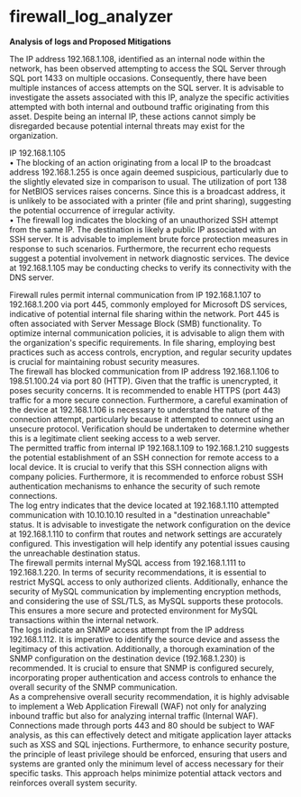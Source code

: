 # firewall_log_analyzer

**Analysis of logs and Proposed Mitigations**

The IP address 192.168.1.108, identified as an internal node within the network, has been observed attempting to access the SQL Server through SQL port 1433 on multiple occasions. Consequently, there have been multiple instances of access attempts on the SQL server. It is advisable to investigate the assets associated with this IP, analyze the specific activities attempted with both internal and outbound traffic originating from this asset. Despite being an internal IP, these actions cannot simply be disregarded because potential internal threats may exist for the organization.

IP 192.168.1.105</br>
•	The blocking of an action originating from a local IP to the broadcast address 192.168.1.255 is once again deemed suspicious, particularly due to the slightly elevated size in comparison to usual. The utilization of port 138 for NetBIOS services raises concerns. Since this is a broadcast address, it is unlikely to be associated with a printer (file and print sharing), suggesting the potential occurrence of irregular activity.</br>
•	The firewall log indicates the blocking of an unauthorized SSH attempt from the same IP. The destination is likely a public IP associated with an SSH server. It is advisable to implement brute force protection measures in response to such scenarios. Furthermore, the recurrent echo requests suggest a potential involvement in network diagnostic services. The device at 192.168.1.105 may be conducting checks to verify its connectivity with the DNS server.</br>

Firewall rules permit internal communication from IP 192.168.1.107 to 192.168.1.200 via port 445, commonly employed for Microsoft DS services, indicative of potential internal file sharing within the network. Port 445 is often associated with Server Message Block (SMB) functionality. To optimize internal communication policies, it is advisable to align them with the organization's specific requirements. In file sharing, employing best practices such as access controls, encryption, and regular security updates is crucial for maintaining robust security measures.</br>
The firewall has blocked communication from IP address 192.168.1.106 to 198.51.100.24 via port 80 (HTTP). Given that the traffic is unencrypted, it poses security concerns. It is recommended to enable HTTPS (port 443) traffic for a more secure connection. Furthermore, a careful examination of the device at 192.168.1.106 is necessary to understand the nature of the connection attempt, particularly because it attempted to connect using an unsecure protocol. Verification should be undertaken to determine whether this is a legitimate client seeking access to a web server.</br>
The permitted traffic from internal IP 192.168.1.109 to 192.168.1.210 suggests the potential establishment of an SSH connection for remote access to a local device. It is crucial to verify that this SSH connection aligns with company policies. Furthermore, it is recommended to enforce robust SSH authentication mechanisms to enhance the security of such remote connections.</br>
The log entry indicates that the device located at 192.168.1.110 attempted communication with 10.10.10.10 resulted in a "destination unreachable" status. It is advisable to investigate the network configuration on the device at 192.168.1.110 to confirm that routes and network settings are accurately configured. This investigation will help identify any potential issues causing the unreachable destination status.</br>
The firewall permits internal MySQL access from 192.168.1.111 to 192.168.1.220. In terms of security recommendations, it is essential to restrict MySQL access to only authorized clients. Additionally, enhance the security of MySQL communication by implementing encryption methods, and considering the use of SSL/TLS, as MySQL supports these protocols. This ensures a more secure and protected environment for MySQL transactions within the internal network.</br>
The logs indicate an SNMP access attempt from the IP address 192.168.1.112. It is imperative to identify the source device and assess the legitimacy of this activation. Additionally, a thorough examination of the SNMP configuration on the destination device (192.168.1.230) is recommended. It is crucial to ensure that SNMP is configured securely, incorporating proper authentication and access controls to enhance the overall security of the SNMP communication.</br>
As a comprehensive overall security recommendation, it is highly advisable to implement a Web Application Firewall (WAF) not only for analyzing inbound traffic but also for analyzing internal traffic (Internal WAF). Connections made through ports 443 and 80 should be subject to WAF analysis, as this can effectively detect and mitigate application layer attacks such as XSS and SQL injections. Furthermore, to enhance security posture, the principle of least privilege should be enforced, ensuring that users and systems are granted only the minimum level of access necessary for their specific tasks. This approach helps minimize potential attack vectors and reinforces overall system security.
